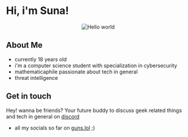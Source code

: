 # Hi, i'm Suna!

<p align="center"> 
  <img src="https://64.media.tumblr.com/493e7e1accb0a8802283eca81aff9770/tumblr_ngenn6W85N1r85hlio1_640.gif" alt="Hello world">
</p>

## About Me 
- currently 18 years old
- i'm a computer science student with specialization in cybersecurity
-  mathematicaphile passionate about tech in general 
- threat intelligence
## Get in touch 
Hey! wanna be friends? Your future buddy to discuss geek related things and tech in general on [discord](discordapp.com/users/1132103421709795359)
- all my socials so far on [guns.lol](https://guns.lol/sunahz) ;)
